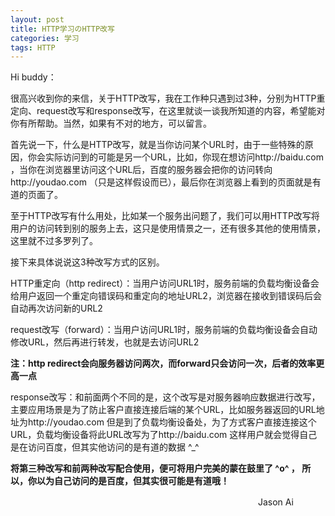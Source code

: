 ```yaml
---
layout: post
title: HTTP学习のHTTP改写
categories: 学习
tags: HTTP
---
```


Hi buddy：

很高兴收到你的来信，关于HTTP改写，我在工作种只遇到过3种，分别为HTTP重定向、request改写和response改写，在这里就谈一谈我所知道的内容，希望能对你有所帮助。当然，如果有不对的地方，可以留言。

首先说一下，什么是HTTP改写，就是当你访问某个URL时，由于一些特殊的原因，你会实际访问到的可能是另一个URL，比如，你现在想访问http://baidu.com ，当你在浏览器里访问这个URL后，百度的服务器会把你的访问转向http://youdao.com （只是这样假设而已），最后你在浏览器上看到的页面就是有道的页面了。

至于HTTP改写有什么用处，比如某一个服务出问题了，我们可以用HTTP改写将用户的访问转到别的服务上去，这只是使用情景之一，还有很多其他的使用情景，这里就不过多罗列了。

接下来具体说说这3种改写方式的区别。

HTTP重定向（http redirect）：当用户访问URL1时，服务前端的负载均衡设备会给用户返回一个重定向错误码和重定向的地址URL2，浏览器在接收到错误码后会自动再次访问新的URL2

request改写（forward）：当用户访问URL1时，服务前端的负载均衡设备会自动修改URL，然后再进行转发，也就是去访问URL2

**注：http redirect会向服务器访问两次，而forward只会访问一次，后者的效率更高一点**

response改写：和前面两个不同的是，这个改写是对服务器响应数据进行改写，主要应用场景是为了防止客户直接连接后端的某个URL，比如服务器返回的URL地址为http://youdao.com 但是到了负载均衡设备处，为了方式客户直接连接这个URL，负载均衡设备将此URL改写为了http://baidu.com 这样用户就会觉得自己是在访问百度，但其实他访问的是有道的数据 \^_^

**将第三种改写和前两种改写配合使用，便可将用户完美的蒙在鼓里了 \^o^ ， 所以，你以为自己访问的是百度，但其实很可能是有道哦！**
                   
　　　　　　　　　　　　　　　　　　　　　　　　          　　　　Jason Ai